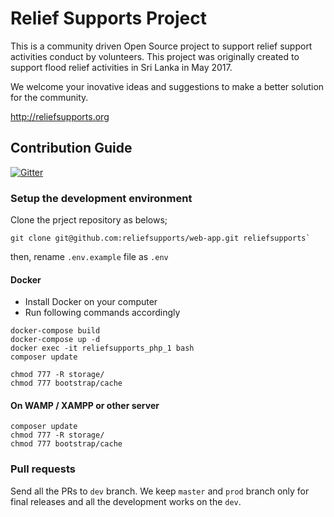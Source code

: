 # Relief Supports Project

This is a community driven Open Source project to support relief support activities conduct by volunteers.
This project was originally created to support flood relief activities in Sri Lanka in May 2017.

We welcome your inovative ideas and suggestions to make a better solution for the community.

http://reliefsupports.org

## Contribution Guide

[![Gitter](https://badges.gitter.im/Join%20Chat.svg)](https://gitter.im/relief-supports/Lobby)

### Setup the development environment

Clone the prject repository as belows;

```
git clone git@github.com:reliefsupports/web-app.git reliefsupports`
```

then, rename `.env.example` file as `.env`

#### Docker

* Install Docker on your computer
* Run following commands accordingly

```
docker-compose build
docker-compose up -d
docker exec -it reliefsupports_php_1 bash
composer update

chmod 777 -R storage/
chmod 777 bootstrap/cache
```

#### On WAMP / XAMPP or other server

```
composer update
chmod 777 -R storage/
chmod 777 bootstrap/cache
```

### Pull requests

Send all the PRs to `dev` branch. We keep `master` and `prod` branch only for final releases and all the development works on the `dev`.

